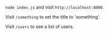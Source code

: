 `node index.js` and visit `http://localhost:8000`.

Visit `/something` to set the title to 'something'.

Visit `/users` to see a list of users.
